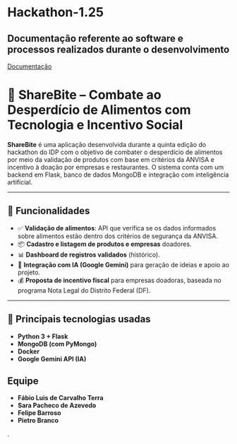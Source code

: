# Hackathon-1.25

## Documentação referente ao software e processos realizados durante o desenvolvimento 
<p><a href="https://docs.google.com/document/d/13Mq4_E7nHVVTti5fNme2gb14C4IDbfMn1a73ul8kFL0/edit?tab=t.0#heading=h.rgn9e3azl2ay">Documentação</a></p>

# 🥗 ShareBite – Combate ao Desperdício de Alimentos com Tecnologia e Incentivo Social

**ShareBite** é uma aplicação desenvolvida durante a quinta edição do hackathon do IDP com o objetivo de combater o desperdício de alimentos por meio da validação de produtos com base em critérios da ANVISA e incentivo à doação por empresas e restaurantes. O sistema conta com um backend em Flask, banco de dados MongoDB e integração com inteligência artificial.

---

## 🚀 Funcionalidades

- ✅ **Validação de alimentos**: API que verifica se os dados informados sobre alimentos estão dentro dos critérios de segurança da ANVISA.
- 📦 **Cadastro e listagem de produtos e empresas** doadores.
- 📊 **Dashboard de registros validados** (histórico).
- 🤖 **Integração com IA (Google Gemini)** para geração de ideias e apoio ao projeto.
- 💰 **Proposta de incentivo fiscal** para empresas doadoras, baseada no programa Nota Legal do Distrito Federal (DF).

---

## 📁 Principais tecnologias usadas

- **Python 3 + Flask**
- **MongoDB (com PyMongo)**
- **Docker**
- **Google Gemini API (IA)**
  
## Equipe
- **Fábio Luis de Carvalho Terra**
- **Sara Pacheco de Azevedo**
- **Felipe Barroso**
- **Pietro Branco**

.
